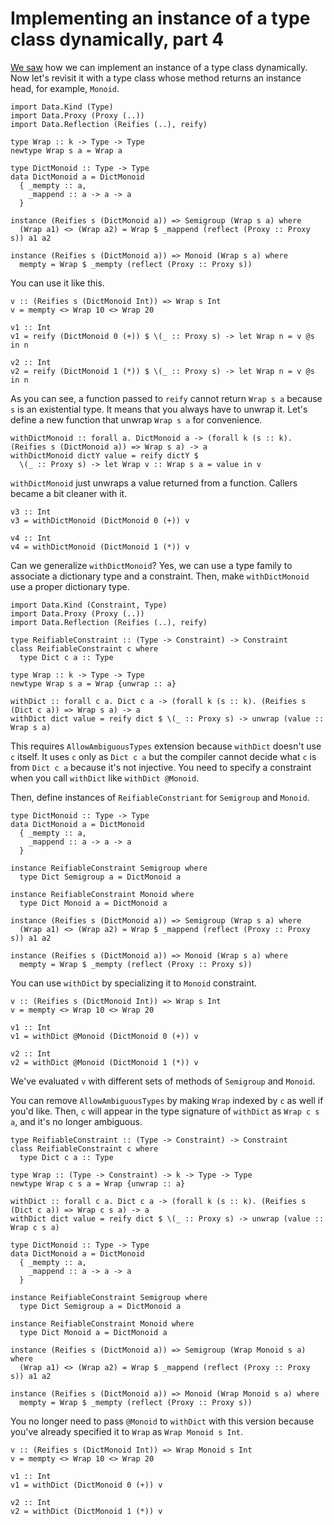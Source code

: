 # Implementing an instance of a type class dynamically, part 4

[We saw](./reflection3.html) how we can implement an instance of a type class dynamically. Now let's revisit it with a type class whose method returns an instance head, for example, `Monoid`.

```
import Data.Kind (Type)
import Data.Proxy (Proxy (..))
import Data.Reflection (Reifies (..), reify)

type Wrap :: k -> Type -> Type
newtype Wrap s a = Wrap a

type DictMonoid :: Type -> Type
data DictMonoid a = DictMonoid
  { _mempty :: a,
    _mappend :: a -> a -> a
  }

instance (Reifies s (DictMonoid a)) => Semigroup (Wrap s a) where
  (Wrap a1) <> (Wrap a2) = Wrap $ _mappend (reflect (Proxy :: Proxy s)) a1 a2

instance (Reifies s (DictMonoid a)) => Monoid (Wrap s a) where
  mempty = Wrap $ _mempty (reflect (Proxy :: Proxy s))
```

You can use it like this.

```
v :: (Reifies s (DictMonoid Int)) => Wrap s Int
v = mempty <> Wrap 10 <> Wrap 20

v1 :: Int
v1 = reify (DictMonoid 0 (+)) $ \(_ :: Proxy s) -> let Wrap n = v @s in n

v2 :: Int
v2 = reify (DictMonoid 1 (*)) $ \(_ :: Proxy s) -> let Wrap n = v @s in n
```

As you can see, a function passed to `reify` cannot return `Wrap s a` because `s` is an existential type. It means that you always have to unwrap it. Let's define a new function that unwrap `Wrap s a` for convenience.

```
withDictMonoid :: forall a. DictMonoid a -> (forall k (s :: k). (Reifies s (DictMonoid a)) => Wrap s a) -> a
withDictMonoid dictY value = reify dictY $
  \(_ :: Proxy s) -> let Wrap v :: Wrap s a = value in v
```

`withDictMonoid` just unwraps a value returned from a function. Callers became a bit cleaner with it.

```
v3 :: Int
v3 = withDictMonoid (DictMonoid 0 (+)) v

v4 :: Int
v4 = withDictMonoid (DictMonoid 1 (*)) v
```

Can we generalize `withDictMonoid`? Yes, we can use a type family to associate a dictionary type and a constraint. Then, make `withDictMonoid` use a proper dictionary type.

```
import Data.Kind (Constraint, Type)
import Data.Proxy (Proxy (..))
import Data.Reflection (Reifies (..), reify)

type ReifiableConstraint :: (Type -> Constraint) -> Constraint
class ReifiableConstraint c where
  type Dict c a :: Type

type Wrap :: k -> Type -> Type
newtype Wrap s a = Wrap {unwrap :: a}

withDict :: forall c a. Dict c a -> (forall k (s :: k). (Reifies s (Dict c a)) => Wrap s a) -> a
withDict dict value = reify dict $ \(_ :: Proxy s) -> unwrap (value :: Wrap s a)
```

This requires `AllowAmbiguousTypes` extension because `withDict` doesn't use `c` itself. It uses `c` only as `Dict c a` but the compiler cannot decide what `c` is from `Dict c a` because it's not injective. You need to specify a constraint when you call `withDict` like `withDict @Monoid`.

Then, define instances of `ReifiableConstriant` for `Semigroup` and `Monoid`.

```
type DictMonoid :: Type -> Type
data DictMonoid a = DictMonoid
  { _mempty :: a,
    _mappend :: a -> a -> a
  }

instance ReifiableConstraint Semigroup where
  type Dict Semigroup a = DictMonoid a

instance ReifiableConstraint Monoid where
  type Dict Monoid a = DictMonoid a

instance (Reifies s (DictMonoid a)) => Semigroup (Wrap s a) where
  (Wrap a1) <> (Wrap a2) = Wrap $ _mappend (reflect (Proxy :: Proxy s)) a1 a2

instance (Reifies s (DictMonoid a)) => Monoid (Wrap s a) where
  mempty = Wrap $ _mempty (reflect (Proxy :: Proxy s))
```

You can use `withDict` by specializing it to `Monoid` constraint.

```
v :: (Reifies s (DictMonoid Int)) => Wrap s Int
v = mempty <> Wrap 10 <> Wrap 20

v1 :: Int
v1 = withDict @Monoid (DictMonoid 0 (+)) v

v2 :: Int
v2 = withDict @Monoid (DictMonoid 1 (*)) v
```

We've evaluated `v` with different sets of methods of `Semigroup` and `Monoid`.

You can remove `AllowAmbiguousTypes` by making `Wrap` indexed by `c` as well if you'd like. Then, `c` will appear in the type signature of `withDict` as `Wrap c s a`, and it's no longer ambiguous.

```
type ReifiableConstraint :: (Type -> Constraint) -> Constraint
class ReifiableConstraint c where
  type Dict c a :: Type

type Wrap :: (Type -> Constraint) -> k -> Type -> Type
newtype Wrap c s a = Wrap {unwrap :: a}

withDict :: forall c a. Dict c a -> (forall k (s :: k). (Reifies s (Dict c a)) => Wrap c s a) -> a
withDict dict value = reify dict $ \(_ :: Proxy s) -> unwrap (value :: Wrap c s a)

type DictMonoid :: Type -> Type
data DictMonoid a = DictMonoid
  { _mempty :: a,
    _mappend :: a -> a -> a
  }

instance ReifiableConstraint Semigroup where
  type Dict Semigroup a = DictMonoid a

instance ReifiableConstraint Monoid where
  type Dict Monoid a = DictMonoid a

instance (Reifies s (DictMonoid a)) => Semigroup (Wrap Monoid s a) where
  (Wrap a1) <> (Wrap a2) = Wrap $ _mappend (reflect (Proxy :: Proxy s)) a1 a2

instance (Reifies s (DictMonoid a)) => Monoid (Wrap Monoid s a) where
  mempty = Wrap $ _mempty (reflect (Proxy :: Proxy s))
```

You no longer need to pass `@Monoid` to `withDict` with this version because you've already specified it to `Wrap` as `Wrap Monoid s Int`.

```
v :: (Reifies s (DictMonoid Int)) => Wrap Monoid s Int
v = mempty <> Wrap 10 <> Wrap 20

v1 :: Int
v1 = withDict (DictMonoid 0 (+)) v

v2 :: Int
v2 = withDict (DictMonoid 1 (*)) v
```
